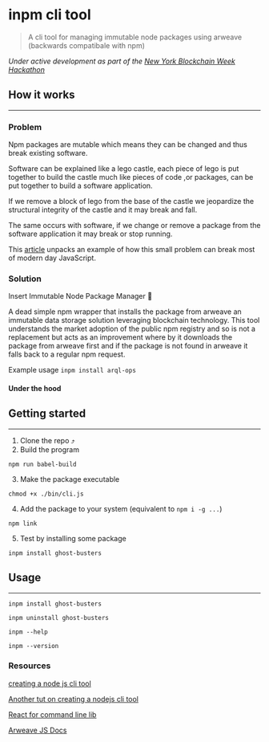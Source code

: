 # inpm cli tool

> A cli tool for managing immutable node packages using arweave (backwards compatibale with npm)

_Under active development as part of the [New York Blockchain Week Hackathon](https://gitcoin.co/hackathon/new-york-blockchain-week/?tab=hackathon:20)_

## How it works

---

### Problem

Npm packages are mutable which means they can be changed and thus break existing software.

Software can be explained like a lego castle, each piece of lego is put together to build the castle much like pieces of code ,or packages, can be put together to build a software application.

If we remove a block of lego from the base of the castle we jeopardize the structural integrity of the castle and it may break and fall.

The same occurs with software, if we change or remove a package from the software application it may break or stop running.

This [article](https://www.theregister.co.uk/2016/03/23/npm_left_pad_chaos/) unpacks an example of how this small problem can break most of modern day JavaScript.

### Solution

Insert Immutable Node Package Manager 🤯

A dead simple npm wrapper that installs the package from arweave an immutable data storage solution leveraging blockchain technology. This tool understands the market adoption of the public npm registry and so is not a replacement but acts as an improvement where by it downloads the package from arweave first and if the package is not found in arweave it falls back to a regular npm request.

Example usage `inpm install arql-ops`

#### Under the hood

## Getting started

---

1. Clone the repo ⤴️
2. Build the program

```
npm run babel-build
```

3. Make the package executable

```
chmod +x ./bin/cli.js
```

4. Add the package to your system (equivalent to `npm i -g ...`)

```
npm link
```

5. Test by installing some package

```
inpm install ghost-busters
```

## Usage

---

```
inpm install ghost-busters
```

```
inpm uninstall ghost-busters
```

```
inpm --help
```

```
inpm --version
```

### Resources

[creating a node js cli tool](https://x-team.com/blog/a-guide-to-creating-a-nodejs-command/)

[Another tut on creating a nodejs cli tool](https://www.twilio.com/blog/how-to-build-a-cli-with-node-js)

[React for command line lib](https://github.com/vadimdemedes/ink)

[Arweave JS Docs](https://github.com/ArweaveTeam/arweave-js)
